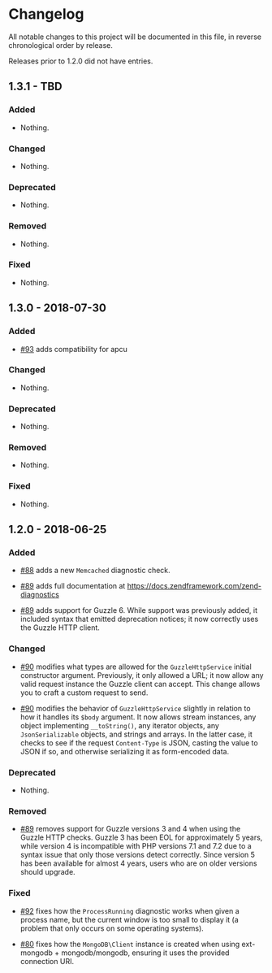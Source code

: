 # Changelog

All notable changes to this project will be documented in this file, in reverse chronological order by release.

Releases prior to 1.2.0 did not have entries.

## 1.3.1 - TBD

### Added

- Nothing.

### Changed

- Nothing.

### Deprecated

- Nothing.

### Removed

- Nothing.

### Fixed

- Nothing.

## 1.3.0 - 2018-07-30

### Added

- [#93](https://github.com/zendframework/zenddiagnostics/pull/93) adds compatibility for apcu

### Changed

- Nothing.

### Deprecated

- Nothing.

### Removed

- Nothing.

### Fixed

- Nothing.

## 1.2.0 - 2018-06-25

### Added

- [#88](https://github.com/zendframework/zenddiagnostics/pull/88) adds a new `Memcached` diagnostic check.

- [#89](https://github.com/zendframework/zenddiagnostics/pull/89) adds full documentation at https://docs.zendframework.com/zend-diagnostics

- [#89](https://github.com/zendframework/zenddiagnostics/pull/89) adds support for Guzzle 6. While support was previously
  added, it included syntax that emitted deprecation notices; it now
  correctly uses the Guzzle HTTP client.

### Changed

- [#90](https://github.com/zendframework/zenddiagnostics/pull/90) modifies what types are allowed for the `GuzzleHttpService` initial constructor
  argument. Previously, it only allowed a URL; it now allow any valid request instance the Guzzle client
  can accept. This change allows you to craft a custom request to send.

- [#90](https://github.com/zendframework/zenddiagnostics/pull/90) modifies the behavior of `GuzzleHttpService` slightly in relation to how
  it handles its `$body` argument. It now allows stream instances, any object implementing `__toString()`,
  any iterator objects, any `JsonSerializable` objects, and strings and arrays. In the latter case, it
  checks to see if the request `Content-Type` is JSON, casting the value to JSON if so, and otherwise
  serializing it as form-encoded data.

### Deprecated

- Nothing.

### Removed

- [#89](https://github.com/zendframework/zenddiagnostics/pull/89) removes support for Guzzle versions 3 and 4 when using the
  Guzzle HTTP checks. Guzzle 3 has been EOL for approximately 5 years, while version
  4 is incompatible with PHP versions 7.1 and 7.2 due to a syntax issue that only
  those versions detect correctly. Since version 5 has been available for almost 4
  years, users who are on older versions should upgrade.

### Fixed

- [#92](https://github.com/zendframework/zenddiagnostics/pull/92) fixes how the `ProcessRunning` diagnostic works when given
  a process name, but the current window is too small to display it (a problem
  that only occurs on some operating systems).

- [#80](https://github.com/zendframework/zenddiagnostics/pull/80) fixes how the `MongoDB\Client` instance is created when using ext-mongodb + mongodb/mongodb,
  ensuring it uses the provided connection URI.

